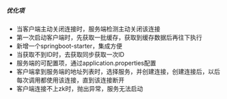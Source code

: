 ##### 优化项
- 当客户端主动关闭连接时，服务端检测主动关闭该连接
- 第一次启动客户端时，先获取一批缓存，获取到缓存数据后再往下执行
- 新增一个springboot-starter，集成方便
- 当获取不到ID时，去获取同步获取一次ID
- 服务端的可配置项，通过application.properties配置
- 客户端拿到服务端的地址列表时，选择服务，并创建连接，创建连接后，以后每次调用都使用该连接，直到该连接断开
- 客户端连接不上zk时，抛出异常，服务无法启动